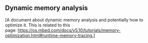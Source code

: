 ## Dynamic memory analysis

[A document about dynamic memory analysis and potentially how to optimize it. This is related to this page: https://os.mbed.com/docs/v5.10/tutorials/memory-optimization.html#runtime-memory-tracing.]
